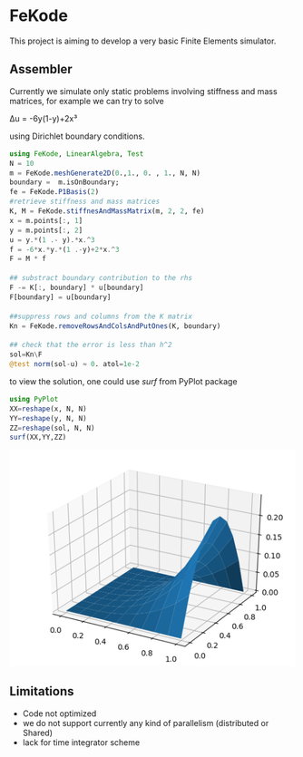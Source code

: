 # FeKode
This project is aiming to develop a very basic Finite Elements simulator.
## Assembler
Currently we simulate only static problems involving stiffness and mass matrices, for example
we can try to solve

 Δu =  -6y(1-y)+2x³

using Dirichlet boundary conditions.

```julia
using FeKode, LinearAlgebra, Test
N = 10
m = FeKode.meshGenerate2D(0.,1., 0. , 1., N, N)
boundary =  m.isOnBoundary;
fe = FeKode.P1Basis(2)
#retrieve stiffness and mass matrices
K, M = FeKode.stiffnesAndMassMatrix(m, 2, 2, fe)
x = m.points[:, 1]
y = m.points[:, 2]
u = y.*(1 .- y).*x.^3
f = -6*x.*y.*(1 .-y)+2*x.^3
F = M * f

## substract boundary contribution to the rhs
F -= K[:, boundary] * u[boundary]
F[boundary] = u[boundary]

##suppress rows and columns from the K matrix
Kn = FeKode.removeRowsAndColsAndPutOnes(K, boundary)

## check that the error is less than h^2
sol=Kn\F
@test norm(sol-u) ≈ 0. atol=1e-2
```
to view the solution, one could use *surf* from PyPlot package
``` julia
using PyPlot
XX=reshape(x, N, N)
YY=reshape(y, N, N)
ZZ=reshape(sol, N, N)
surf(XX,YY,ZZ)
```
![solution of Δu = -6y(1-y)+2x³ ](https://github.com/aitzkora/FeKode.jl/raw/master/data/sol10.png)

## Limitations
- Code not optimized
- we do not support currently any kind of parallelism (distributed or Shared)
- lack for time integrator scheme
